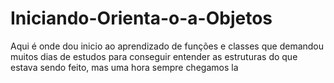 # Iniciando-Orienta-o-a-Objetos
Aqui é onde dou inicio ao aprendizado de funções e classes que demandou muitos dias de estudos para conseguir entender as estruturas do que estava sendo feito, mas uma hora sempre chegamos la
